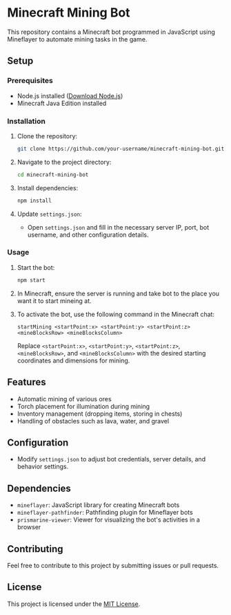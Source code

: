 # Minecraft Mining Bot

This repository contains a Minecraft bot programmed in JavaScript using Mineflayer to automate mining tasks in the game.

## Setup

### Prerequisites

- Node.js installed ([Download Node.js](https://nodejs.org/))
- Minecraft Java Edition installed

### Installation

1. Clone the repository:

    ```bash
    git clone https://github.com/your-username/minecraft-mining-bot.git
    ```

2. Navigate to the project directory:

    ```bash
    cd minecraft-mining-bot
    ```

3. Install dependencies:

    ```bash
    npm install
    ```

4. Update `settings.json`:

    - Open `settings.json` and fill in the necessary server IP, port, bot username, and other configuration details.

### Usage

1. Start the bot:

    ```bash
    npm start
    ```

2. In Minecraft, ensure the server is running and take bot to the place you want it to start mineing at.

3. To activate the bot, use the following command in the Minecraft chat:

    ```
    startMining <startPoint:x> <startPoint:y> <startPoint:z> <mineBlocksRow> <mineBlocksColumn>
    ```

    Replace `<startPoint:x>`, `<startPoint:y>`, `<startPoint:z>`, `<mineBlocksRow>`, and `<mineBlocksColumn>` with the desired starting coordinates and dimensions for mining.

## Features

- Automatic mining of various ores
- Torch placement for illumination during mining
- Inventory management (dropping items, storing in chests)
- Handling of obstacles such as lava, water, and gravel

## Configuration

- Modify `settings.json` to adjust bot credentials, server details, and behavior settings.

## Dependencies

- `mineflayer`: JavaScript library for creating Minecraft bots
- `mineflayer-pathfinder`: Pathfinding plugin for Mineflayer bots
- `prismarine-viewer`: Viewer for visualizing the bot's activities in a browser

## Contributing

Feel free to contribute to this project by submitting issues or pull requests.

## License

This project is licensed under the [MIT License](LICENSE).
